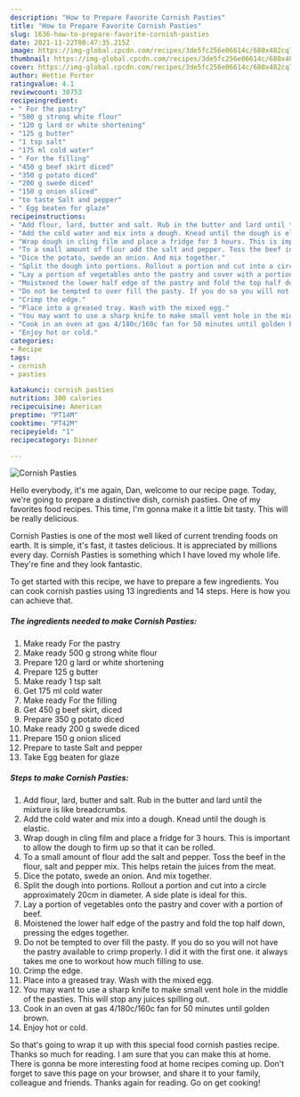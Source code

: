 ```yaml
---
description: "How to Prepare Favorite Cornish Pasties"
title: "How to Prepare Favorite Cornish Pasties"
slug: 1636-how-to-prepare-favorite-cornish-pasties
date: 2021-11-22T00:47:35.215Z
image: https://img-global.cpcdn.com/recipes/3de5fc256e06614c/680x482cq70/cornish-pasties-recipe-main-photo.jpg
thumbnail: https://img-global.cpcdn.com/recipes/3de5fc256e06614c/680x482cq70/cornish-pasties-recipe-main-photo.jpg
cover: https://img-global.cpcdn.com/recipes/3de5fc256e06614c/680x482cq70/cornish-pasties-recipe-main-photo.jpg
author: Hettie Porter
ratingvalue: 4.1
reviewcount: 30753
recipeingredient:
- " For the pastry"
- "500 g strong white flour"
- "120 g lard or white shortening"
- "125 g butter"
- "1 tsp salt"
- "175 ml cold water"
- " For the filling"
- "450 g beef skirt diced"
- "350 g potato diced"
- "200 g swede diced"
- "150 g onion sliced"
- "to taste Salt and pepper"
- " Egg beaten for glaze"
recipeinstructions:
- "Add flour, lard, butter and salt. Rub in the butter and lard until the mixture is like breadcrumbs."
- "Add the cold water and mix into a dough. Knead until the dough is elastic."
- "Wrap dough in cling film and place a fridge for 3 hours. This is important to allow the dough to firm up so that it can be rolled."
- "To a small amount of flour add the salt and pepper. Toss the beef in the flour, salt and pepper mix. This helps retain the juices from the meat."
- "Dice the potato, swede an onion. And mix together."
- "Split the dough into portions. Rollout a portion and cut into a circle approximately 20cm in diameter. A side plate is ideal for this."
- "Lay a portion of vegetables onto the pastry and cover with a portion of beef."
- "Moistened the lower half edge of the pastry and fold the top half down, pressing the edges together."
- "Do not be tempted to over fill the pasty. If you do so you will not have the pastry available to crimp properly. I did it with the first one. it always takes me one to workout how much filling to use."
- "Crimp the edge."
- "Place into a greased tray. Wash with the mixed egg."
- "You may want to use a sharp knife to make small vent hole in the middle of the pasties. This will stop any juices spilling out."
- "Cook in an oven at gas 4/180c/160c fan for 50 minutes until golden brown."
- "Enjoy hot or cold."
categories:
- Recipe
tags:
- cornish
- pasties

katakunci: cornish pasties 
nutrition: 300 calories
recipecuisine: American
preptime: "PT14M"
cooktime: "PT42M"
recipeyield: "1"
recipecategory: Dinner

---
```



![Cornish Pasties](https://img-global.cpcdn.com/recipes/3de5fc256e06614c/680x482cq70/cornish-pasties-recipe-main-photo.jpg)

Hello everybody, it's me again, Dan, welcome to our recipe page. Today, we're going to prepare a distinctive dish, cornish pasties. One of my favorites food recipes. This time, I'm gonna make it a little bit tasty. This will be really delicious.



Cornish Pasties is one of the most well liked of current trending foods on earth. It is simple, it's fast, it tastes delicious. It is appreciated by millions every day. Cornish Pasties is something which I have loved my whole life. They're fine and they look fantastic.


To get started with this recipe, we have to prepare a few ingredients. You can cook cornish pasties using 13 ingredients and 14 steps. Here is how you can achieve that.

<!--inarticleads1-->

##### The ingredients needed to make Cornish Pasties:

1. Make ready  For the pastry
1. Make ready 500 g strong white flour
1. Prepare 120 g lard or white shortening
1. Prepare 125 g butter
1. Make ready 1 tsp salt
1. Get 175 ml cold water
1. Make ready  For the filling
1. Get 450 g beef skirt, diced
1. Prepare 350 g potato diced
1. Make ready 200 g swede diced
1. Prepare 150 g onion sliced
1. Prepare to taste Salt and pepper
1. Take  Egg beaten for glaze




<!--inarticleads2-->

##### Steps to make Cornish Pasties:

1. Add flour, lard, butter and salt. Rub in the butter and lard until the mixture is like breadcrumbs.
1. Add the cold water and mix into a dough. Knead until the dough is elastic.
1. Wrap dough in cling film and place a fridge for 3 hours. This is important to allow the dough to firm up so that it can be rolled.
1. To a small amount of flour add the salt and pepper. Toss the beef in the flour, salt and pepper mix. This helps retain the juices from the meat.
1. Dice the potato, swede an onion. And mix together.
1. Split the dough into portions. Rollout a portion and cut into a circle approximately 20cm in diameter. A side plate is ideal for this.
1. Lay a portion of vegetables onto the pastry and cover with a portion of beef.
1. Moistened the lower half edge of the pastry and fold the top half down, pressing the edges together.
1. Do not be tempted to over fill the pasty. If you do so you will not have the pastry available to crimp properly. I did it with the first one. it always takes me one to workout how much filling to use.
1. Crimp the edge.
1. Place into a greased tray. Wash with the mixed egg.
1. You may want to use a sharp knife to make small vent hole in the middle of the pasties. This will stop any juices spilling out.
1. Cook in an oven at gas 4/180c/160c fan for 50 minutes until golden brown.
1. Enjoy hot or cold.




So that's going to wrap it up with this special food cornish pasties recipe. Thanks so much for reading. I am sure that you can make this at home. There is gonna be more interesting food at home recipes coming up. Don't forget to save this page on your browser, and share it to your family, colleague and friends. Thanks again for reading. Go on get cooking!
